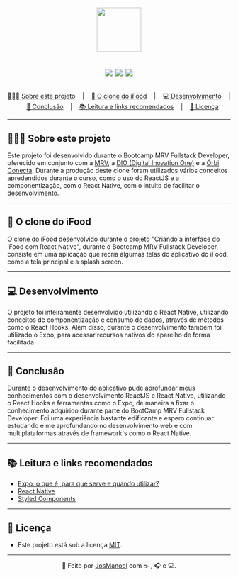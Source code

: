 <h1 align = "center">
  <img src= "https://github.com/JosManoel/Bootcamp-MRV_iFood-Clone/blob/main/assets/icon.png" width = "100"/>
  
  <p align="center">
    <img src="https://img.shields.io/github/last-commit/JosManoel/Bootcamp-MRV_iFood-Clone">
    <img src="https://img.shields.io/github/license/JosManoel/Bootcamp-MRV_iFood-Clone">
    <img src="https://img.shields.io/github/repo-size/JosManoel/Bootcamp-MRV_iFood-Clone">
  </p>
</h1>

<p align ="center">
<a href= "#sobre-este-projeto">👨🏻‍💻 Sobre este projeto</a> &nbsp;&nbsp;&nbsp;|&nbsp;&nbsp;&nbsp;
<a href="#O Clone do iFood">🍕 O clone do iFood</a> &nbsp;&nbsp;&nbsp;|&nbsp;&nbsp;&nbsp;
<a href="#desenvolvimento">💻 Desenvolvimento</a> &nbsp;&nbsp;&nbsp;|&nbsp;&nbsp;&nbsp;
<a href="#conclusao">📝 Conclusão</a> &nbsp;&nbsp;&nbsp;|&nbsp;&nbsp;&nbsp;
<a href="#leitura">📚 Leitura e links recomendados</a> &nbsp;&nbsp;&nbsp;|&nbsp;&nbsp;&nbsp;
<a href="#licenca">📝 Licença</a>
</p>

***

<h2 id = "sobre-este-projeto">👨🏻‍💻 Sobre este projeto</h2>

Este projeto foi desenvolvido durante o Bootcamp MRV Fullstack Developer, oferecido em conjunto com a [MRV](https://www.mrv.com.br/), a [DIO (Digital Inovation One)](https://digitalinnovation.one/) e a [Órbi Conecta](https://orbi.co/). Durante a produção deste clone foram utilizados vários conceitos apredendidos durante o curso, como o uso do ReactJS e a componentização, com o React Native, com o intuito de facilitar o desenvolvimento.

***

<h2 id="O Clone do iFood">🍕 O clone do iFood</h2>

O clone do iFood desenvolvido durante o projeto "Criando a interface do iFood com React Native", durante o  Bootcamp MRV Fullstack Developer, consiste em uma aplicação que recria algumas telas do aplicativo do iFood, como a tela principal e a splash screen.

***

<h2 id="desenvolvimento">💻 Desenvolvimento</h2>

O projeto foi inteiramente desenvolvido utilizando o React Native, utilizando conceitos de componentização e consumo de dados, através de métodos como o React Hooks. Além disso, durante o desenvolvimento também foi utilizado o Expo, para acessar recursos nativos do aparelho de forma facilitada.

***

<h2 id="conclusao">📝 Conclusão</h2>

Durante o desenvolvimento do aplicativo pude aprofundar meus conhecimentos com o desenvolvimento ReactJS e React Native, utilizando o React Hooks e ferramentas como o Expo, de maneira a fixar o conhecimento adquirido durante parte do BootCamp MRV Fullstack Developer. Foi uma experiência bastante edificante e espero continuar estudando e me aprofundando no desenvolvimento web e com multiplataformas através de framework's como o React Native.

***

<h2 id="leitura">📚 Leitura e links recomendados</h2>

* [Expo: o que é, para que serve e quando utilizar?](https://blog.rocketseat.com.br/expo-react-native/)
* [React Native](https://reactnative.dev/)
* [Styled Components](https://styled-components.com/)


***

<h2 id="licenca">📝 Licença</h2>

- Este projeto está sob a licença [MIT](https://github.com/JosManoel/Bootcamp-MRV_iFood-Clone/blob/main/LICENSE).

***

<div align = "center">

  👋 Feito por [JosManoel](https://github.com/JosManoel) com ☕ , 🎧 e 💻.

</div>
